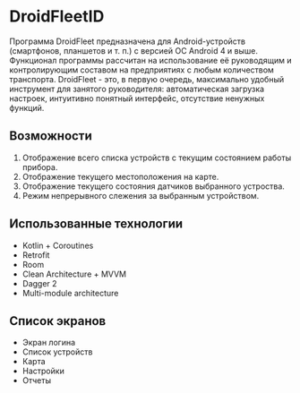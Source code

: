 # DroidFleetID
Программа DroidFleet предназначена для Android-устройств (смартфонов, планшетов и т. п.) с версией ОС Android 4 и выше. 
Функционал программы рассчитан на использование её руководящим и контролирующим составом на предприятиях с любым количеством транспорта.
DroidFleet - это, в первую очередь, максимально удобный инструмент для занятого руководителя: автоматическая загрузка настроек, интуитивно понятный интерфейс, 
отсутствие ненужных функций.
## Возможности
1. Отображение всего списка устройств с текущим состоянием работы прибора.
2. Отображение текущего местоположения на карте.
3. Отображение текущего состояния датчиков выбранного устроства.
4. Режим непрерывного слежения за выбранным устройством.
## Использованные технологии
* Kotlin + Coroutines
* Retrofit
* Room
* Clean Architecture + MVVM
* Dagger 2
* Multi-module architecture
## Список экранов
* Экран логина
* Список устройств
* Карта
* Настройки
* Отчеты
